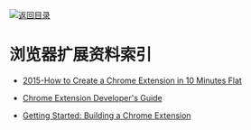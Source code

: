 [![返回目录](https://parg.co/UGo)](https://parg.co/b4z) 
 
 
 
 

# 浏览器扩展资料索引

- [2015-How to Create a Chrome Extension in 10 Minutes Flat](https://www.sitepoint.com/create-chrome-extension-10-minutes-flat/)

- [Chrome Extension Developer's Guide](https://developer.chrome.com/extensions/devguide)

- [Getting Started: Building a Chrome Extension](https://developer.chrome.com/extensions/getstarted)
